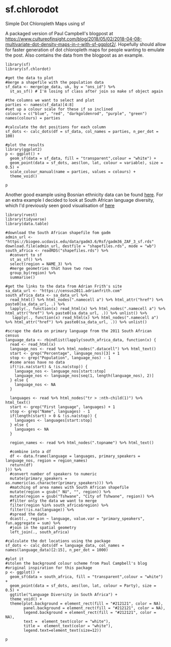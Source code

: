 # sf.chlorodot
Simple Dot Chloropleth Maps using sf


A packaged version of Paul Campbell's blogpost at https://www.cultureofinsight.com/blog/2018/05/02/2018-04-08-multivariate-dot-density-maps-in-r-with-sf-ggplot2/.
Hopefully should allow for faster generation of dot chloropleth maps for people wanting to emulate the post. Also contains the data from the blogpost as an example.

```{r example, warning=FALSE,message=FALSE}
library(sf)
library(sf.chlordot)

#get the data to plot
#merge a shapefile with the population data
sf_data <- merge(ge_data, uk, by = "ons_id") %>% 
  st_as_sf() # I'm losing sf class after join so make sf object again

#the columns we want to select and plot
parties <- names(sf_data)[4:8]
#set up a colour scale for these if so inclined
colours = c("blue", "red", "darkgoldenrod", "purple", "green")
names(colours) = parties

#calculate the dot positions for each column
sf_dots <- calc_dots(df = sf_data, col_names = parties, n_per_dot = 100)

#plot the results
library(ggplot2)
p <- ggplot() +
  geom_sf(data = sf_data, fill = "transparent",colour = "white") +
  geom_point(data = sf_dots, aes(lon, lat, colour = variable), size = 0.5) +
  scale_colour_manual(name = parties, values = colours) +
  theme_void()

p
```

Another good example using Bosnian ethnicity data can be found [here](https://twitter.com/majda_ruge/status/1037704253043879936). For an extra example I decided to look at South African language diversity, which I'd previously seen good visualisation of [here](https://adrianfrith.com/linguistic-diversity/)

```{r south_africa, message=FALSE,warning=FALSE}
library(rvest)
library(tidyverse)
library(data.table)

#download the South African shapefile fom gadm
admin_url <- "https://biogeo.ucdavis.edu/data/gadm3.6/Rsf/gadm36_ZAF_3_sf.rds"
download.file(admin_url, destfile = "shapefiles.rds", mode = "wb")
south_africa <- readRDS("shapefiles.rds") %>%
  #convert to sf
  st_as_sf() %>%
  select(region = NAME_3) %>%
  #merge geometries that have two rows
  group_by(region) %>%
  summarise()

#get the links to the data from Adrian Frith's site
sa_data_url <- "https://census2011.adrianfrith.com"
south_africa_data <- sa_data_url %>%
  read_html() %>% html_nodes(".namecell a") %>% html_attr("href") %>% paste0(sa_data_url, .) %>%
  lapply(., function(x) read_html(x) %>% html_nodes(".namecell a") %>% html_attr("href") %>% paste0(sa_data_url, .)) %>% unlist() %>%
   lapply(., function(x) read_html(x) %>% html_nodes(".namecell a") %>% html_attr("href") %>% paste0(sa_data_url, .)) %>% unlist()

#scrape the data on primary language from the 2011 South African census
language_data <- rbindlist(lapply(south_africa_data, function(x) {
  read <- read_html(x)
  language_nos <- read %>% html_nodes(".datacell") %>% html_text()
  start <- grep("Percentage", language_nos)[3] + 1
  stop <- grep("Population", language_nos) - 1
  #some areas have no data
  if(!is.na(start) & !is.na(stop)) {
    language_nos <- language_nos[start:stop]
    language_nos <- language_nos[seq(1, length(language_nos), 2)]
  } else {
    language_nos <- NA
  }
  
  languages <- read %>% html_nodes("tr > :nth-child(1)") %>% html_text()
  start <- grep("First language", languages) + 1
  stop <- grep("Name", languages) - 1
  if(length(start) > 0 & !is.na(stop)) {
    languages <- languages[start:stop]
  } else {
    languages <- NA
  }
  
  region_names <- read %>% html_nodes(".topname") %>% html_text()
  
  #combine into a df
  df <- data.frame(language = languages, primary_speakers = language_nos, region = region_names)
  return(df)
})) %>%
  #convert number of speakers to numeric
  mutate(primary_speakers = as.numeric(as.character(primary_speakers))) %>%
  #matching of area names with South African shapefile
  mutate(region = gsub(" NU", "", region)) %>%
  mutate(region = gsub("Tshwane", "City of Tshwane", region)) %>%
  #filter only the data we want to merge
  filter(region %in% south_africa$region) %>%
  filter(!is.na(language)) %>%
  #spread the data
  dcast(., region ~ language, value.var = "primary_speakers", fun.aggregate = sum) %>%
  #join in the spatial geometry
  left_join(., south_africa)

#calculate the dot locations using the package
sf_dots <- calc_dots(df = language_data, col_names = names(language_data)[2:15], n_per_dot = 1000)

#plot it
#stolen the background colour scheme from Paul Campbell's blog
#original inspiration for this package
p <- ggplot() +
  geom_sf(data = south_africa, fill = "transparent",colour = "white") +
  geom_point(data = sf_dots, aes(lon, lat, colour = Party), size = 0.5) +
  ggtitle("Language Diversity in South Africa") +
  theme_void() +
  theme(plot.background = element_rect(fill = "#212121", color = NA), 
        panel.background = element_rect(fill = "#212121", color = NA),
        legend.background = element_rect(fill = "#212121", color = NA),
        text =  element_text(color = "white"),
        title =  element_text(color = "white"),
        legend.text=element_text(size=12))

p
```

